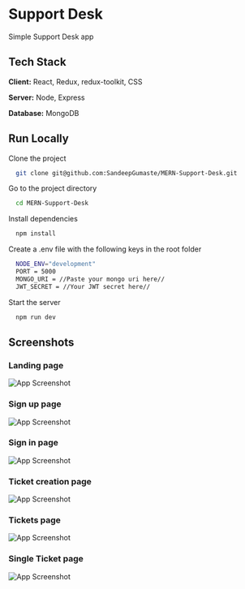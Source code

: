 # Support Desk

Simple Support Desk app

## Tech Stack

**Client:** React, Redux, redux-toolkit, CSS

**Server:** Node, Express

**Database:** MongoDB

## Run Locally

Clone the project

```bash
  git clone git@github.com:SandeepGumaste/MERN-Support-Desk.git
```

Go to the project directory

```bash
  cd MERN-Support-Desk
```

Install dependencies

```bash
  npm install
```

Create a .env file with the following keys in the root folder

```bash
  NODE_ENV="development"
  PORT = 5000
  MONGO_URI = //Paste your mongo uri here//
  JWT_SECRET = //Your JWT secret here//
```

Start the server

```bash
  npm run dev
```

## Screenshots

### Landing page

![App Screenshot](https://i.ibb.co/gwN8scT/Screenshot-from-2022-08-27-12-31-28.png)

### Sign up page

![App Screenshot](https://i.ibb.co/Sr52fpZ/Screenshot-from-2022-08-27-17-12-09.png)

### Sign in page

![App Screenshot](https://i.ibb.co/8DWVmG2/Screenshot-from-2022-08-27-17-12-04.png)

### Ticket creation page

![App Screenshot](https://i.ibb.co/YhH2xx0/Screenshot-from-2022-08-27-17-01-35.png)

### Tickets page

![App Screenshot](https://i.ibb.co/W6nRMXX/Screenshot-from-2022-08-27-17-02-22.png)

### Single Ticket page

![App Screenshot](https://i.ibb.co/2sJyJk4/Screenshot-from-2022-08-27-17-02-32.png)
